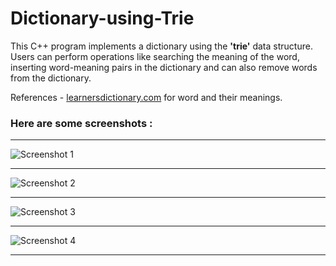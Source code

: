 # Dictionary-using-Trie

This C++ program implements a dictionary using the **'trie'** data structure. Users can perform operations like searching the meaning of the word, inserting word-meaning pairs in the dictionary and can also remove words from the dictionary.

References  - [learnersdictionary.com](https://learnersdictionary.com/) for word and their meanings.

### Here are some screenshots :

-----------------------------------

![Screenshot 1](https://user-images.githubusercontent.com/75315060/152611980-83ea1dd8-c9af-4e88-94db-832da4e786a2.png)

----------------------------------

![Screenshot 2](https://user-images.githubusercontent.com/75315060/152612020-6f383927-f6d7-4d9a-9c02-125d957e4b35.png)

-------------------------------------

![Screenshot 3](https://user-images.githubusercontent.com/75315060/152612031-6cbc6ee4-e27d-4832-8c75-44763842eced.png)

-------------------------------------

![Screenshot 4](https://user-images.githubusercontent.com/75315060/152612086-f7ee5161-7668-4428-a4fb-0f366b814dae.png)

--------------------------------------
